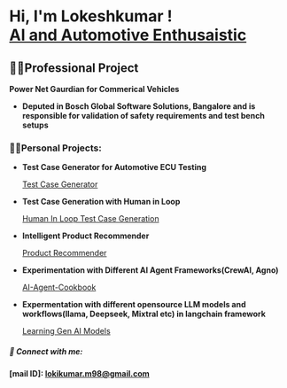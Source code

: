 <h1>Hi, I'm Lokeshkumar ! <br/><a href="">AI and Automotive Enthusaistic</a></h1>

<h2>👨‍💻Professional Project</h2>

<b>Power Net Gaurdian for Commerical Vehicles</b>
  - <b>Deputed in Bosch Global Software Solutions, Bangalore and is responsible for validation of safety requirements and test bench setups</b>

<h3>👨‍💻Personal Projects:</h3>

- <b>Test Case Generator for Automotive ECU Testing</b>
  
   [Test Case Generator](https://github.com/LokiKumarM/Automotive-Projects)
    
- <b>Test Case Generation with Human in Loop</b>

  [Human In Loop Test Case Generation](https://github.com/LokiKumarM/TC-Generation-HIL/tree/main)

- <b>Intelligent Product Recommender</b>

  [Product Recommender]()
  
- <b>Experimentation with Different AI Agent Frameworks(CrewAI, Agno)</b>

  [AI-Agent-Cookbook](https://github.com/LokiKumarM/AI-Agent-cookbook)

- <b>Expermentation with different opensource LLM models and workflows(llama, Deepseek, Mixtral etc) in langchain framework</b>

  [Learning Gen AI Models](https://github.com/LokiKumarM/Learnings_Automotive)

<h5> 🤳 Connect with me:</h5>

<b>[mail ID]: lokikumar.m98@gmail.com</b>

<!--
Here are some ideas to get you started:

- 🔭 I’m currently working on ...
- 🌱 I’m currently learning ...
- 👯 I’m looking to collaborate on ...
- 🤔 I’m looking for help with ...
- 💬 Ask me about ...
- 📫 How to reach me: ...
- 😄 Pronouns: ...
- ⚡ Fun fact: ...
-->

